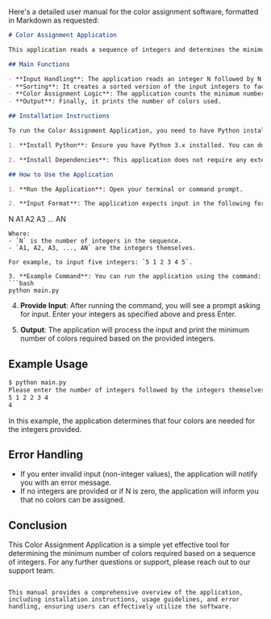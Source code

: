 Here's a detailed user manual for the color assignment software, formatted in Markdown as requested:

```markdown
# Color Assignment Application

This application reads a sequence of integers and determines the minimum number of colors needed based on specified conditions.

## Main Functions

- **Input Handling**: The application reads an integer N followed by N integers from standard input.
- **Sorting**: It creates a sorted version of the input integers to facilitate color assignment.
- **Color Assignment Logic**: The application counts the minimum number of colors required based on the condition that each assigned color must correspond to a unique integer greater than the last assigned integer.
- **Output**: Finally, it prints the number of colors used.

## Installation Instructions

To run the Color Assignment Application, you need to have Python installed on your system. Follow these steps to set up the environment:

1. **Install Python**: Ensure you have Python 3.x installed. You can download it from [python.org](https://www.python.org/downloads/).

2. **Install Dependencies**: This application does not require any external libraries, but ensure you have the standard library available (which comes with Python).

## How to Use the Application

1. **Run the Application**: Open your terminal or command prompt.

2. **Input Format**: The application expects input in the following format:
   ```
   N A1 A2 A3 ... AN
   ```
   Where:
   - `N` is the number of integers in the sequence.
   - `A1, A2, A3, ..., AN` are the integers themselves.

   For example, to input five integers: `5 1 2 3 4 5`.

3. **Example Command**: You can run the application using the command:
   ```bash
   python main.py
   ```

4. **Provide Input**: After running the command, you will see a prompt asking for input. Enter your integers as specified above and press Enter.

5. **Output**: The application will process the input and print the minimum number of colors required based on the provided integers.

## Example Usage

```bash
$ python main.py
Please enter the number of integers followed by the integers themselves (e.g., '5 1 2 3 4 5'):
5 1 2 2 3 4
4
```

In this example, the application determines that four colors are needed for the integers provided.

## Error Handling

- If you enter invalid input (non-integer values), the application will notify you with an error message.
- If no integers are provided or if N is zero, the application will inform you that no colors can be assigned.

## Conclusion

This Color Assignment Application is a simple yet effective tool for determining the minimum number of colors required based on a sequence of integers. For any further questions or support, please reach out to our support team.
```

This manual provides a comprehensive overview of the application, including installation instructions, usage guidelines, and error handling, ensuring users can effectively utilize the software.